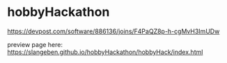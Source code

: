 # hobbyHackathon



https://devpost.com/software/886136/joins/F4PaQZ8p-h-cgMvH3ImUDw 


preview page here: 
https://slangeben.github.io/hobbyHackathon/hobbyHack/index.html
